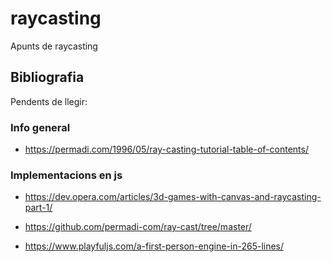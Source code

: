 # raycasting
Apunts de raycasting


## Bibliografia

Pendents de llegir:

### Info general
* https://permadi.com/1996/05/ray-casting-tutorial-table-of-contents/ 

### Implementacions en js
* https://dev.opera.com/articles/3d-games-with-canvas-and-raycasting-part-1/

* https://github.com/permadi-com/ray-cast/tree/master/

* https://www.playfuljs.com/a-first-person-engine-in-265-lines/
